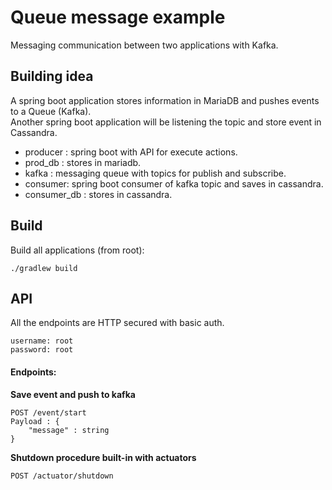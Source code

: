 # Queue message example
Messaging communication between two applications with Kafka.

## Building idea
A spring boot application stores information in MariaDB and pushes events to a Queue (Kafka). 
<BR>
Another spring boot application will be listening the topic and store event in Cassandra.

- producer : spring boot with API for execute actions.
- prod_db : stores in mariadb.
- kafka : messaging queue with topics for publish and subscribe.
- consumer: spring boot consumer of kafka topic and saves in cassandra.
- consumer_db : stores in cassandra.

## Build
Build all applications (from root):
```
./gradlew build
```


## API
All the endpoints are HTTP secured with basic auth.
```
username: root
password: root 
```

#### Endpoints:
**Save event and push to kafka**
```
POST /event/start
Payload : { 
    "message" : string 
} 
```

**Shutdown procedure built-in with actuators**
```
POST /actuator/shutdown
```
